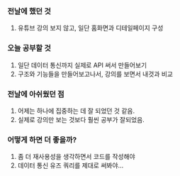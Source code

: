 ### 전날에 했던 것

1. 유튜브 강의 보지 않고, 일단 홈화면과 디테일페이지 구성

### 오늘 공부할 것

1. 일단 데이터 통신까지 실제로  API 써서 만들어보기
2. 구조와 기능들을 만들어보고나서, 강의를 보면서 내것과 비교 


### 전날에 아쉬웠던 점

1. 어제는 하나에 집중하는 데 잘 되었던 것 같음.
2. 실제로 강의만 보는 것보다 훨씬 공부가 잘되었음.


### 어떻게 하면 더 좋을까?

1. 좀 더 재사용성을 생각하면서 코드를 작성해야
2. 데이터 통신 유즈 쿼리를 제대로 써봐야...




